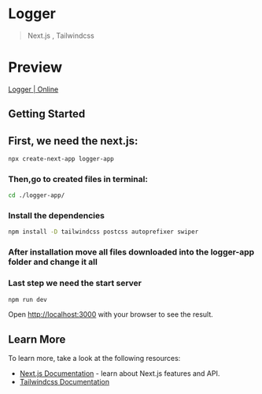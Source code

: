 # Logger 
> Next.js , Tailwindcss

# Preview
[Logger | Online](https://riot-api-gamma.vercel.app/)

## Getting Started

## First, we need the next.js:
```bash
npx create-next-app logger-app
```



### Then,go to created files in terminal:
```bash
cd ./logger-app/
```
### Install the dependencies
```bash
npm install -D tailwindcss postcss autoprefixer swiper
```
### After installation move all files downloaded into the logger-app folder and change it all


### Last step we need the start server
```bash
npm run dev
```

Open [http://localhost:3000](http://localhost:3000) with your browser to see the result.


## Learn More

To learn more, take a look at the following resources:

- [Next.js Documentation](https://nextjs.org/docs) - learn about Next.js features and API.
- [Tailwindcss Documentation](https://tailwindcss.com/docs/installation)


